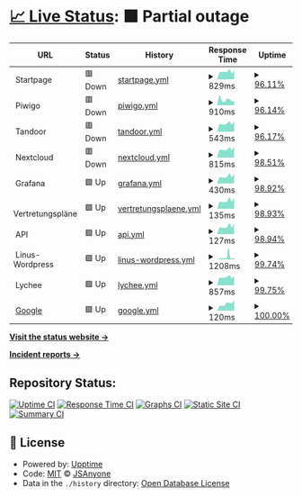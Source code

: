 # [📈 Live Status](https://JSAnyone.github.io/upptime): <!--live status--> **🟧 Partial outage**

<!--start: status pages-->
<!-- This summary is generated by Upptime (https://github.com/upptime/upptime) -->
<!-- Do not edit this manually, your changes will be overwritten -->
<!-- prettier-ignore -->
| URL | Status | History | Response Time | Uptime |
| --- | ------ | ------- | ------------- | ------ |
| <img alt="" src="https://favicons.githubusercontent.com/null" height="13"> Startpage | 🟥 Down | [startpage.yml](https://github.com/JSAnyone/upptime/commits/HEAD/history/startpage.yml) | <details><summary><img alt="Response time graph" src="./graphs/startpage/response-time-week.png" height="20"> 829ms</summary><br><a href="https://JSAnyone.github.io/upptime/history/startpage"><img alt="Response time 831" src="https://img.shields.io/endpoint?url=https%3A%2F%2Fraw.githubusercontent.com%2FJSAnyone%2Fupptime%2FHEAD%2Fapi%2Fstartpage%2Fresponse-time.json"></a><br><a href="https://JSAnyone.github.io/upptime/history/startpage"><img alt="24-hour response time 843" src="https://img.shields.io/endpoint?url=https%3A%2F%2Fraw.githubusercontent.com%2FJSAnyone%2Fupptime%2FHEAD%2Fapi%2Fstartpage%2Fresponse-time-day.json"></a><br><a href="https://JSAnyone.github.io/upptime/history/startpage"><img alt="7-day response time 829" src="https://img.shields.io/endpoint?url=https%3A%2F%2Fraw.githubusercontent.com%2FJSAnyone%2Fupptime%2FHEAD%2Fapi%2Fstartpage%2Fresponse-time-week.json"></a><br><a href="https://JSAnyone.github.io/upptime/history/startpage"><img alt="30-day response time 831" src="https://img.shields.io/endpoint?url=https%3A%2F%2Fraw.githubusercontent.com%2FJSAnyone%2Fupptime%2FHEAD%2Fapi%2Fstartpage%2Fresponse-time-month.json"></a><br><a href="https://JSAnyone.github.io/upptime/history/startpage"><img alt="1-year response time 831" src="https://img.shields.io/endpoint?url=https%3A%2F%2Fraw.githubusercontent.com%2FJSAnyone%2Fupptime%2FHEAD%2Fapi%2Fstartpage%2Fresponse-time-year.json"></a></details> | <details><summary><a href="https://JSAnyone.github.io/upptime/history/startpage">96.11%</a></summary><a href="https://JSAnyone.github.io/upptime/history/startpage"><img alt="All-time uptime 98.22%" src="https://img.shields.io/endpoint?url=https%3A%2F%2Fraw.githubusercontent.com%2FJSAnyone%2Fupptime%2FHEAD%2Fapi%2Fstartpage%2Fuptime.json"></a><br><a href="https://JSAnyone.github.io/upptime/history/startpage"><img alt="24-hour uptime 72.75%" src="https://img.shields.io/endpoint?url=https%3A%2F%2Fraw.githubusercontent.com%2FJSAnyone%2Fupptime%2FHEAD%2Fapi%2Fstartpage%2Fuptime-day.json"></a><br><a href="https://JSAnyone.github.io/upptime/history/startpage"><img alt="7-day uptime 96.11%" src="https://img.shields.io/endpoint?url=https%3A%2F%2Fraw.githubusercontent.com%2FJSAnyone%2Fupptime%2FHEAD%2Fapi%2Fstartpage%2Fuptime-week.json"></a><br><a href="https://JSAnyone.github.io/upptime/history/startpage"><img alt="30-day uptime 98.22%" src="https://img.shields.io/endpoint?url=https%3A%2F%2Fraw.githubusercontent.com%2FJSAnyone%2Fupptime%2FHEAD%2Fapi%2Fstartpage%2Fuptime-month.json"></a><br><a href="https://JSAnyone.github.io/upptime/history/startpage"><img alt="1-year uptime 98.22%" src="https://img.shields.io/endpoint?url=https%3A%2F%2Fraw.githubusercontent.com%2FJSAnyone%2Fupptime%2FHEAD%2Fapi%2Fstartpage%2Fuptime-year.json"></a></details>
| <img alt="" src="https://favicons.githubusercontent.com/null" height="13"> Piwigo | 🟥 Down | [piwigo.yml](https://github.com/JSAnyone/upptime/commits/HEAD/history/piwigo.yml) | <details><summary><img alt="Response time graph" src="./graphs/piwigo/response-time-week.png" height="20"> 910ms</summary><br><a href="https://JSAnyone.github.io/upptime/history/piwigo"><img alt="Response time 1039" src="https://img.shields.io/endpoint?url=https%3A%2F%2Fraw.githubusercontent.com%2FJSAnyone%2Fupptime%2FHEAD%2Fapi%2Fpiwigo%2Fresponse-time.json"></a><br><a href="https://JSAnyone.github.io/upptime/history/piwigo"><img alt="24-hour response time 785" src="https://img.shields.io/endpoint?url=https%3A%2F%2Fraw.githubusercontent.com%2FJSAnyone%2Fupptime%2FHEAD%2Fapi%2Fpiwigo%2Fresponse-time-day.json"></a><br><a href="https://JSAnyone.github.io/upptime/history/piwigo"><img alt="7-day response time 910" src="https://img.shields.io/endpoint?url=https%3A%2F%2Fraw.githubusercontent.com%2FJSAnyone%2Fupptime%2FHEAD%2Fapi%2Fpiwigo%2Fresponse-time-week.json"></a><br><a href="https://JSAnyone.github.io/upptime/history/piwigo"><img alt="30-day response time 1057" src="https://img.shields.io/endpoint?url=https%3A%2F%2Fraw.githubusercontent.com%2FJSAnyone%2Fupptime%2FHEAD%2Fapi%2Fpiwigo%2Fresponse-time-month.json"></a><br><a href="https://JSAnyone.github.io/upptime/history/piwigo"><img alt="1-year response time 1039" src="https://img.shields.io/endpoint?url=https%3A%2F%2Fraw.githubusercontent.com%2FJSAnyone%2Fupptime%2FHEAD%2Fapi%2Fpiwigo%2Fresponse-time-year.json"></a></details> | <details><summary><a href="https://JSAnyone.github.io/upptime/history/piwigo">96.14%</a></summary><a href="https://JSAnyone.github.io/upptime/history/piwigo"><img alt="All-time uptime 98.17%" src="https://img.shields.io/endpoint?url=https%3A%2F%2Fraw.githubusercontent.com%2FJSAnyone%2Fupptime%2FHEAD%2Fapi%2Fpiwigo%2Fuptime.json"></a><br><a href="https://JSAnyone.github.io/upptime/history/piwigo"><img alt="24-hour uptime 72.97%" src="https://img.shields.io/endpoint?url=https%3A%2F%2Fraw.githubusercontent.com%2FJSAnyone%2Fupptime%2FHEAD%2Fapi%2Fpiwigo%2Fuptime-day.json"></a><br><a href="https://JSAnyone.github.io/upptime/history/piwigo"><img alt="7-day uptime 96.14%" src="https://img.shields.io/endpoint?url=https%3A%2F%2Fraw.githubusercontent.com%2FJSAnyone%2Fupptime%2FHEAD%2Fapi%2Fpiwigo%2Fuptime-week.json"></a><br><a href="https://JSAnyone.github.io/upptime/history/piwigo"><img alt="30-day uptime 98.17%" src="https://img.shields.io/endpoint?url=https%3A%2F%2Fraw.githubusercontent.com%2FJSAnyone%2Fupptime%2FHEAD%2Fapi%2Fpiwigo%2Fuptime-month.json"></a><br><a href="https://JSAnyone.github.io/upptime/history/piwigo"><img alt="1-year uptime 98.17%" src="https://img.shields.io/endpoint?url=https%3A%2F%2Fraw.githubusercontent.com%2FJSAnyone%2Fupptime%2FHEAD%2Fapi%2Fpiwigo%2Fuptime-year.json"></a></details>
| <img alt="" src="https://favicons.githubusercontent.com/null" height="13"> Tandoor | 🟥 Down | [tandoor.yml](https://github.com/JSAnyone/upptime/commits/HEAD/history/tandoor.yml) | <details><summary><img alt="Response time graph" src="./graphs/tandoor/response-time-week.png" height="20"> 543ms</summary><br><a href="https://JSAnyone.github.io/upptime/history/tandoor"><img alt="Response time 610" src="https://img.shields.io/endpoint?url=https%3A%2F%2Fraw.githubusercontent.com%2FJSAnyone%2Fupptime%2FHEAD%2Fapi%2Ftandoor%2Fresponse-time.json"></a><br><a href="https://JSAnyone.github.io/upptime/history/tandoor"><img alt="24-hour response time 568" src="https://img.shields.io/endpoint?url=https%3A%2F%2Fraw.githubusercontent.com%2FJSAnyone%2Fupptime%2FHEAD%2Fapi%2Ftandoor%2Fresponse-time-day.json"></a><br><a href="https://JSAnyone.github.io/upptime/history/tandoor"><img alt="7-day response time 543" src="https://img.shields.io/endpoint?url=https%3A%2F%2Fraw.githubusercontent.com%2FJSAnyone%2Fupptime%2FHEAD%2Fapi%2Ftandoor%2Fresponse-time-week.json"></a><br><a href="https://JSAnyone.github.io/upptime/history/tandoor"><img alt="30-day response time 614" src="https://img.shields.io/endpoint?url=https%3A%2F%2Fraw.githubusercontent.com%2FJSAnyone%2Fupptime%2FHEAD%2Fapi%2Ftandoor%2Fresponse-time-month.json"></a><br><a href="https://JSAnyone.github.io/upptime/history/tandoor"><img alt="1-year response time 610" src="https://img.shields.io/endpoint?url=https%3A%2F%2Fraw.githubusercontent.com%2FJSAnyone%2Fupptime%2FHEAD%2Fapi%2Ftandoor%2Fresponse-time-year.json"></a></details> | <details><summary><a href="https://JSAnyone.github.io/upptime/history/tandoor">96.17%</a></summary><a href="https://JSAnyone.github.io/upptime/history/tandoor"><img alt="All-time uptime 98.24%" src="https://img.shields.io/endpoint?url=https%3A%2F%2Fraw.githubusercontent.com%2FJSAnyone%2Fupptime%2FHEAD%2Fapi%2Ftandoor%2Fuptime.json"></a><br><a href="https://JSAnyone.github.io/upptime/history/tandoor"><img alt="24-hour uptime 73.18%" src="https://img.shields.io/endpoint?url=https%3A%2F%2Fraw.githubusercontent.com%2FJSAnyone%2Fupptime%2FHEAD%2Fapi%2Ftandoor%2Fuptime-day.json"></a><br><a href="https://JSAnyone.github.io/upptime/history/tandoor"><img alt="7-day uptime 96.17%" src="https://img.shields.io/endpoint?url=https%3A%2F%2Fraw.githubusercontent.com%2FJSAnyone%2Fupptime%2FHEAD%2Fapi%2Ftandoor%2Fuptime-week.json"></a><br><a href="https://JSAnyone.github.io/upptime/history/tandoor"><img alt="30-day uptime 98.24%" src="https://img.shields.io/endpoint?url=https%3A%2F%2Fraw.githubusercontent.com%2FJSAnyone%2Fupptime%2FHEAD%2Fapi%2Ftandoor%2Fuptime-month.json"></a><br><a href="https://JSAnyone.github.io/upptime/history/tandoor"><img alt="1-year uptime 98.24%" src="https://img.shields.io/endpoint?url=https%3A%2F%2Fraw.githubusercontent.com%2FJSAnyone%2Fupptime%2FHEAD%2Fapi%2Ftandoor%2Fuptime-year.json"></a></details>
| <img alt="" src="https://favicons.githubusercontent.com/null" height="13"> Nextcloud | 🟥 Down | [nextcloud.yml](https://github.com/JSAnyone/upptime/commits/HEAD/history/nextcloud.yml) | <details><summary><img alt="Response time graph" src="./graphs/nextcloud/response-time-week.png" height="20"> 815ms</summary><br><a href="https://JSAnyone.github.io/upptime/history/nextcloud"><img alt="Response time 919" src="https://img.shields.io/endpoint?url=https%3A%2F%2Fraw.githubusercontent.com%2FJSAnyone%2Fupptime%2FHEAD%2Fapi%2Fnextcloud%2Fresponse-time.json"></a><br><a href="https://JSAnyone.github.io/upptime/history/nextcloud"><img alt="24-hour response time 899" src="https://img.shields.io/endpoint?url=https%3A%2F%2Fraw.githubusercontent.com%2FJSAnyone%2Fupptime%2FHEAD%2Fapi%2Fnextcloud%2Fresponse-time-day.json"></a><br><a href="https://JSAnyone.github.io/upptime/history/nextcloud"><img alt="7-day response time 815" src="https://img.shields.io/endpoint?url=https%3A%2F%2Fraw.githubusercontent.com%2FJSAnyone%2Fupptime%2FHEAD%2Fapi%2Fnextcloud%2Fresponse-time-week.json"></a><br><a href="https://JSAnyone.github.io/upptime/history/nextcloud"><img alt="30-day response time 932" src="https://img.shields.io/endpoint?url=https%3A%2F%2Fraw.githubusercontent.com%2FJSAnyone%2Fupptime%2FHEAD%2Fapi%2Fnextcloud%2Fresponse-time-month.json"></a><br><a href="https://JSAnyone.github.io/upptime/history/nextcloud"><img alt="1-year response time 919" src="https://img.shields.io/endpoint?url=https%3A%2F%2Fraw.githubusercontent.com%2FJSAnyone%2Fupptime%2FHEAD%2Fapi%2Fnextcloud%2Fresponse-time-year.json"></a></details> | <details><summary><a href="https://JSAnyone.github.io/upptime/history/nextcloud">98.51%</a></summary><a href="https://JSAnyone.github.io/upptime/history/nextcloud"><img alt="All-time uptime 98.68%" src="https://img.shields.io/endpoint?url=https%3A%2F%2Fraw.githubusercontent.com%2FJSAnyone%2Fupptime%2FHEAD%2Fapi%2Fnextcloud%2Fuptime.json"></a><br><a href="https://JSAnyone.github.io/upptime/history/nextcloud"><img alt="24-hour uptime 89.55%" src="https://img.shields.io/endpoint?url=https%3A%2F%2Fraw.githubusercontent.com%2FJSAnyone%2Fupptime%2FHEAD%2Fapi%2Fnextcloud%2Fuptime-day.json"></a><br><a href="https://JSAnyone.github.io/upptime/history/nextcloud"><img alt="7-day uptime 98.51%" src="https://img.shields.io/endpoint?url=https%3A%2F%2Fraw.githubusercontent.com%2FJSAnyone%2Fupptime%2FHEAD%2Fapi%2Fnextcloud%2Fuptime-week.json"></a><br><a href="https://JSAnyone.github.io/upptime/history/nextcloud"><img alt="30-day uptime 98.68%" src="https://img.shields.io/endpoint?url=https%3A%2F%2Fraw.githubusercontent.com%2FJSAnyone%2Fupptime%2FHEAD%2Fapi%2Fnextcloud%2Fuptime-month.json"></a><br><a href="https://JSAnyone.github.io/upptime/history/nextcloud"><img alt="1-year uptime 98.68%" src="https://img.shields.io/endpoint?url=https%3A%2F%2Fraw.githubusercontent.com%2FJSAnyone%2Fupptime%2FHEAD%2Fapi%2Fnextcloud%2Fuptime-year.json"></a></details>
| <img alt="" src="https://favicons.githubusercontent.com/null" height="13"> Grafana | 🟩 Up | [grafana.yml](https://github.com/JSAnyone/upptime/commits/HEAD/history/grafana.yml) | <details><summary><img alt="Response time graph" src="./graphs/grafana/response-time-week.png" height="20"> 430ms</summary><br><a href="https://JSAnyone.github.io/upptime/history/grafana"><img alt="Response time 841" src="https://img.shields.io/endpoint?url=https%3A%2F%2Fraw.githubusercontent.com%2FJSAnyone%2Fupptime%2FHEAD%2Fapi%2Fgrafana%2Fresponse-time.json"></a><br><a href="https://JSAnyone.github.io/upptime/history/grafana"><img alt="24-hour response time 495" src="https://img.shields.io/endpoint?url=https%3A%2F%2Fraw.githubusercontent.com%2FJSAnyone%2Fupptime%2FHEAD%2Fapi%2Fgrafana%2Fresponse-time-day.json"></a><br><a href="https://JSAnyone.github.io/upptime/history/grafana"><img alt="7-day response time 430" src="https://img.shields.io/endpoint?url=https%3A%2F%2Fraw.githubusercontent.com%2FJSAnyone%2Fupptime%2FHEAD%2Fapi%2Fgrafana%2Fresponse-time-week.json"></a><br><a href="https://JSAnyone.github.io/upptime/history/grafana"><img alt="30-day response time 898" src="https://img.shields.io/endpoint?url=https%3A%2F%2Fraw.githubusercontent.com%2FJSAnyone%2Fupptime%2FHEAD%2Fapi%2Fgrafana%2Fresponse-time-month.json"></a><br><a href="https://JSAnyone.github.io/upptime/history/grafana"><img alt="1-year response time 841" src="https://img.shields.io/endpoint?url=https%3A%2F%2Fraw.githubusercontent.com%2FJSAnyone%2Fupptime%2FHEAD%2Fapi%2Fgrafana%2Fresponse-time-year.json"></a></details> | <details><summary><a href="https://JSAnyone.github.io/upptime/history/grafana">98.92%</a></summary><a href="https://JSAnyone.github.io/upptime/history/grafana"><img alt="All-time uptime 98.86%" src="https://img.shields.io/endpoint?url=https%3A%2F%2Fraw.githubusercontent.com%2FJSAnyone%2Fupptime%2FHEAD%2Fapi%2Fgrafana%2Fuptime.json"></a><br><a href="https://JSAnyone.github.io/upptime/history/grafana"><img alt="24-hour uptime 92.44%" src="https://img.shields.io/endpoint?url=https%3A%2F%2Fraw.githubusercontent.com%2FJSAnyone%2Fupptime%2FHEAD%2Fapi%2Fgrafana%2Fuptime-day.json"></a><br><a href="https://JSAnyone.github.io/upptime/history/grafana"><img alt="7-day uptime 98.92%" src="https://img.shields.io/endpoint?url=https%3A%2F%2Fraw.githubusercontent.com%2FJSAnyone%2Fupptime%2FHEAD%2Fapi%2Fgrafana%2Fuptime-week.json"></a><br><a href="https://JSAnyone.github.io/upptime/history/grafana"><img alt="30-day uptime 98.86%" src="https://img.shields.io/endpoint?url=https%3A%2F%2Fraw.githubusercontent.com%2FJSAnyone%2Fupptime%2FHEAD%2Fapi%2Fgrafana%2Fuptime-month.json"></a><br><a href="https://JSAnyone.github.io/upptime/history/grafana"><img alt="1-year uptime 98.86%" src="https://img.shields.io/endpoint?url=https%3A%2F%2Fraw.githubusercontent.com%2FJSAnyone%2Fupptime%2FHEAD%2Fapi%2Fgrafana%2Fuptime-year.json"></a></details>
| <img alt="" src="https://favicons.githubusercontent.com/null" height="13"> Vertretungspläne | 🟩 Up | [vertretungsplaene.yml](https://github.com/JSAnyone/upptime/commits/HEAD/history/vertretungsplaene.yml) | <details><summary><img alt="Response time graph" src="./graphs/vertretungsplaene/response-time-week.png" height="20"> 135ms</summary><br><a href="https://JSAnyone.github.io/upptime/history/vertretungsplaene"><img alt="Response time 135" src="https://img.shields.io/endpoint?url=https%3A%2F%2Fraw.githubusercontent.com%2FJSAnyone%2Fupptime%2FHEAD%2Fapi%2Fvertretungsplaene%2Fresponse-time.json"></a><br><a href="https://JSAnyone.github.io/upptime/history/vertretungsplaene"><img alt="24-hour response time 147" src="https://img.shields.io/endpoint?url=https%3A%2F%2Fraw.githubusercontent.com%2FJSAnyone%2Fupptime%2FHEAD%2Fapi%2Fvertretungsplaene%2Fresponse-time-day.json"></a><br><a href="https://JSAnyone.github.io/upptime/history/vertretungsplaene"><img alt="7-day response time 135" src="https://img.shields.io/endpoint?url=https%3A%2F%2Fraw.githubusercontent.com%2FJSAnyone%2Fupptime%2FHEAD%2Fapi%2Fvertretungsplaene%2Fresponse-time-week.json"></a><br><a href="https://JSAnyone.github.io/upptime/history/vertretungsplaene"><img alt="30-day response time 136" src="https://img.shields.io/endpoint?url=https%3A%2F%2Fraw.githubusercontent.com%2FJSAnyone%2Fupptime%2FHEAD%2Fapi%2Fvertretungsplaene%2Fresponse-time-month.json"></a><br><a href="https://JSAnyone.github.io/upptime/history/vertretungsplaene"><img alt="1-year response time 135" src="https://img.shields.io/endpoint?url=https%3A%2F%2Fraw.githubusercontent.com%2FJSAnyone%2Fupptime%2FHEAD%2Fapi%2Fvertretungsplaene%2Fresponse-time-year.json"></a></details> | <details><summary><a href="https://JSAnyone.github.io/upptime/history/vertretungsplaene">98.93%</a></summary><a href="https://JSAnyone.github.io/upptime/history/vertretungsplaene"><img alt="All-time uptime 98.90%" src="https://img.shields.io/endpoint?url=https%3A%2F%2Fraw.githubusercontent.com%2FJSAnyone%2Fupptime%2FHEAD%2Fapi%2Fvertretungsplaene%2Fuptime.json"></a><br><a href="https://JSAnyone.github.io/upptime/history/vertretungsplaene"><img alt="24-hour uptime 92.51%" src="https://img.shields.io/endpoint?url=https%3A%2F%2Fraw.githubusercontent.com%2FJSAnyone%2Fupptime%2FHEAD%2Fapi%2Fvertretungsplaene%2Fuptime-day.json"></a><br><a href="https://JSAnyone.github.io/upptime/history/vertretungsplaene"><img alt="7-day uptime 98.93%" src="https://img.shields.io/endpoint?url=https%3A%2F%2Fraw.githubusercontent.com%2FJSAnyone%2Fupptime%2FHEAD%2Fapi%2Fvertretungsplaene%2Fuptime-week.json"></a><br><a href="https://JSAnyone.github.io/upptime/history/vertretungsplaene"><img alt="30-day uptime 98.90%" src="https://img.shields.io/endpoint?url=https%3A%2F%2Fraw.githubusercontent.com%2FJSAnyone%2Fupptime%2FHEAD%2Fapi%2Fvertretungsplaene%2Fuptime-month.json"></a><br><a href="https://JSAnyone.github.io/upptime/history/vertretungsplaene"><img alt="1-year uptime 98.90%" src="https://img.shields.io/endpoint?url=https%3A%2F%2Fraw.githubusercontent.com%2FJSAnyone%2Fupptime%2FHEAD%2Fapi%2Fvertretungsplaene%2Fuptime-year.json"></a></details>
| <img alt="" src="https://favicons.githubusercontent.com/null" height="13"> API | 🟩 Up | [api.yml](https://github.com/JSAnyone/upptime/commits/HEAD/history/api.yml) | <details><summary><img alt="Response time graph" src="./graphs/api/response-time-week.png" height="20"> 127ms</summary><br><a href="https://JSAnyone.github.io/upptime/history/api"><img alt="Response time 127" src="https://img.shields.io/endpoint?url=https%3A%2F%2Fraw.githubusercontent.com%2FJSAnyone%2Fupptime%2FHEAD%2Fapi%2Fapi%2Fresponse-time.json"></a><br><a href="https://JSAnyone.github.io/upptime/history/api"><img alt="24-hour response time 142" src="https://img.shields.io/endpoint?url=https%3A%2F%2Fraw.githubusercontent.com%2FJSAnyone%2Fupptime%2FHEAD%2Fapi%2Fapi%2Fresponse-time-day.json"></a><br><a href="https://JSAnyone.github.io/upptime/history/api"><img alt="7-day response time 127" src="https://img.shields.io/endpoint?url=https%3A%2F%2Fraw.githubusercontent.com%2FJSAnyone%2Fupptime%2FHEAD%2Fapi%2Fapi%2Fresponse-time-week.json"></a><br><a href="https://JSAnyone.github.io/upptime/history/api"><img alt="30-day response time 127" src="https://img.shields.io/endpoint?url=https%3A%2F%2Fraw.githubusercontent.com%2FJSAnyone%2Fupptime%2FHEAD%2Fapi%2Fapi%2Fresponse-time-month.json"></a><br><a href="https://JSAnyone.github.io/upptime/history/api"><img alt="1-year response time 127" src="https://img.shields.io/endpoint?url=https%3A%2F%2Fraw.githubusercontent.com%2FJSAnyone%2Fupptime%2FHEAD%2Fapi%2Fapi%2Fresponse-time-year.json"></a></details> | <details><summary><a href="https://JSAnyone.github.io/upptime/history/api">98.94%</a></summary><a href="https://JSAnyone.github.io/upptime/history/api"><img alt="All-time uptime 98.85%" src="https://img.shields.io/endpoint?url=https%3A%2F%2Fraw.githubusercontent.com%2FJSAnyone%2Fupptime%2FHEAD%2Fapi%2Fapi%2Fuptime.json"></a><br><a href="https://JSAnyone.github.io/upptime/history/api"><img alt="24-hour uptime 92.58%" src="https://img.shields.io/endpoint?url=https%3A%2F%2Fraw.githubusercontent.com%2FJSAnyone%2Fupptime%2FHEAD%2Fapi%2Fapi%2Fuptime-day.json"></a><br><a href="https://JSAnyone.github.io/upptime/history/api"><img alt="7-day uptime 98.94%" src="https://img.shields.io/endpoint?url=https%3A%2F%2Fraw.githubusercontent.com%2FJSAnyone%2Fupptime%2FHEAD%2Fapi%2Fapi%2Fuptime-week.json"></a><br><a href="https://JSAnyone.github.io/upptime/history/api"><img alt="30-day uptime 98.90%" src="https://img.shields.io/endpoint?url=https%3A%2F%2Fraw.githubusercontent.com%2FJSAnyone%2Fupptime%2FHEAD%2Fapi%2Fapi%2Fuptime-month.json"></a><br><a href="https://JSAnyone.github.io/upptime/history/api"><img alt="1-year uptime 98.85%" src="https://img.shields.io/endpoint?url=https%3A%2F%2Fraw.githubusercontent.com%2FJSAnyone%2Fupptime%2FHEAD%2Fapi%2Fapi%2Fuptime-year.json"></a></details>
| <img alt="" src="https://favicons.githubusercontent.com/null" height="13"> Linus-Wordpress | 🟩 Up | [linus-wordpress.yml](https://github.com/JSAnyone/upptime/commits/HEAD/history/linus-wordpress.yml) | <details><summary><img alt="Response time graph" src="./graphs/linus-wordpress/response-time-week.png" height="20"> 1208ms</summary><br><a href="https://JSAnyone.github.io/upptime/history/linus-wordpress"><img alt="Response time 786" src="https://img.shields.io/endpoint?url=https%3A%2F%2Fraw.githubusercontent.com%2FJSAnyone%2Fupptime%2FHEAD%2Fapi%2Flinus-wordpress%2Fresponse-time.json"></a><br><a href="https://JSAnyone.github.io/upptime/history/linus-wordpress"><img alt="24-hour response time 664" src="https://img.shields.io/endpoint?url=https%3A%2F%2Fraw.githubusercontent.com%2FJSAnyone%2Fupptime%2FHEAD%2Fapi%2Flinus-wordpress%2Fresponse-time-day.json"></a><br><a href="https://JSAnyone.github.io/upptime/history/linus-wordpress"><img alt="7-day response time 1208" src="https://img.shields.io/endpoint?url=https%3A%2F%2Fraw.githubusercontent.com%2FJSAnyone%2Fupptime%2FHEAD%2Fapi%2Flinus-wordpress%2Fresponse-time-week.json"></a><br><a href="https://JSAnyone.github.io/upptime/history/linus-wordpress"><img alt="30-day response time 803" src="https://img.shields.io/endpoint?url=https%3A%2F%2Fraw.githubusercontent.com%2FJSAnyone%2Fupptime%2FHEAD%2Fapi%2Flinus-wordpress%2Fresponse-time-month.json"></a><br><a href="https://JSAnyone.github.io/upptime/history/linus-wordpress"><img alt="1-year response time 786" src="https://img.shields.io/endpoint?url=https%3A%2F%2Fraw.githubusercontent.com%2FJSAnyone%2Fupptime%2FHEAD%2Fapi%2Flinus-wordpress%2Fresponse-time-year.json"></a></details> | <details><summary><a href="https://JSAnyone.github.io/upptime/history/linus-wordpress">99.74%</a></summary><a href="https://JSAnyone.github.io/upptime/history/linus-wordpress"><img alt="All-time uptime 99.29%" src="https://img.shields.io/endpoint?url=https%3A%2F%2Fraw.githubusercontent.com%2FJSAnyone%2Fupptime%2FHEAD%2Fapi%2Flinus-wordpress%2Fuptime.json"></a><br><a href="https://JSAnyone.github.io/upptime/history/linus-wordpress"><img alt="24-hour uptime 98.21%" src="https://img.shields.io/endpoint?url=https%3A%2F%2Fraw.githubusercontent.com%2FJSAnyone%2Fupptime%2FHEAD%2Fapi%2Flinus-wordpress%2Fuptime-day.json"></a><br><a href="https://JSAnyone.github.io/upptime/history/linus-wordpress"><img alt="7-day uptime 99.74%" src="https://img.shields.io/endpoint?url=https%3A%2F%2Fraw.githubusercontent.com%2FJSAnyone%2Fupptime%2FHEAD%2Fapi%2Flinus-wordpress%2Fuptime-week.json"></a><br><a href="https://JSAnyone.github.io/upptime/history/linus-wordpress"><img alt="30-day uptime 99.31%" src="https://img.shields.io/endpoint?url=https%3A%2F%2Fraw.githubusercontent.com%2FJSAnyone%2Fupptime%2FHEAD%2Fapi%2Flinus-wordpress%2Fuptime-month.json"></a><br><a href="https://JSAnyone.github.io/upptime/history/linus-wordpress"><img alt="1-year uptime 99.29%" src="https://img.shields.io/endpoint?url=https%3A%2F%2Fraw.githubusercontent.com%2FJSAnyone%2Fupptime%2FHEAD%2Fapi%2Flinus-wordpress%2Fuptime-year.json"></a></details>
| <img alt="" src="https://favicons.githubusercontent.com/null" height="13"> Lychee | 🟩 Up | [lychee.yml](https://github.com/JSAnyone/upptime/commits/HEAD/history/lychee.yml) | <details><summary><img alt="Response time graph" src="./graphs/lychee/response-time-week.png" height="20"> 857ms</summary><br><a href="https://JSAnyone.github.io/upptime/history/lychee"><img alt="Response time 878" src="https://img.shields.io/endpoint?url=https%3A%2F%2Fraw.githubusercontent.com%2FJSAnyone%2Fupptime%2FHEAD%2Fapi%2Flychee%2Fresponse-time.json"></a><br><a href="https://JSAnyone.github.io/upptime/history/lychee"><img alt="24-hour response time 906" src="https://img.shields.io/endpoint?url=https%3A%2F%2Fraw.githubusercontent.com%2FJSAnyone%2Fupptime%2FHEAD%2Fapi%2Flychee%2Fresponse-time-day.json"></a><br><a href="https://JSAnyone.github.io/upptime/history/lychee"><img alt="7-day response time 857" src="https://img.shields.io/endpoint?url=https%3A%2F%2Fraw.githubusercontent.com%2FJSAnyone%2Fupptime%2FHEAD%2Fapi%2Flychee%2Fresponse-time-week.json"></a><br><a href="https://JSAnyone.github.io/upptime/history/lychee"><img alt="30-day response time 898" src="https://img.shields.io/endpoint?url=https%3A%2F%2Fraw.githubusercontent.com%2FJSAnyone%2Fupptime%2FHEAD%2Fapi%2Flychee%2Fresponse-time-month.json"></a><br><a href="https://JSAnyone.github.io/upptime/history/lychee"><img alt="1-year response time 878" src="https://img.shields.io/endpoint?url=https%3A%2F%2Fraw.githubusercontent.com%2FJSAnyone%2Fupptime%2FHEAD%2Fapi%2Flychee%2Fresponse-time-year.json"></a></details> | <details><summary><a href="https://JSAnyone.github.io/upptime/history/lychee">99.75%</a></summary><a href="https://JSAnyone.github.io/upptime/history/lychee"><img alt="All-time uptime 99.30%" src="https://img.shields.io/endpoint?url=https%3A%2F%2Fraw.githubusercontent.com%2FJSAnyone%2Fupptime%2FHEAD%2Fapi%2Flychee%2Fuptime.json"></a><br><a href="https://JSAnyone.github.io/upptime/history/lychee"><img alt="24-hour uptime 98.22%" src="https://img.shields.io/endpoint?url=https%3A%2F%2Fraw.githubusercontent.com%2FJSAnyone%2Fupptime%2FHEAD%2Fapi%2Flychee%2Fuptime-day.json"></a><br><a href="https://JSAnyone.github.io/upptime/history/lychee"><img alt="7-day uptime 99.75%" src="https://img.shields.io/endpoint?url=https%3A%2F%2Fraw.githubusercontent.com%2FJSAnyone%2Fupptime%2FHEAD%2Fapi%2Flychee%2Fuptime-week.json"></a><br><a href="https://JSAnyone.github.io/upptime/history/lychee"><img alt="30-day uptime 99.32%" src="https://img.shields.io/endpoint?url=https%3A%2F%2Fraw.githubusercontent.com%2FJSAnyone%2Fupptime%2FHEAD%2Fapi%2Flychee%2Fuptime-month.json"></a><br><a href="https://JSAnyone.github.io/upptime/history/lychee"><img alt="1-year uptime 99.30%" src="https://img.shields.io/endpoint?url=https%3A%2F%2Fraw.githubusercontent.com%2FJSAnyone%2Fupptime%2FHEAD%2Fapi%2Flychee%2Fuptime-year.json"></a></details>
| <img alt="" src="https://favicons.githubusercontent.com/google.com" height="13"> [Google](https://google.com) | 🟩 Up | [google.yml](https://github.com/JSAnyone/upptime/commits/HEAD/history/google.yml) | <details><summary><img alt="Response time graph" src="./graphs/google/response-time-week.png" height="20"> 120ms</summary><br><a href="https://JSAnyone.github.io/upptime/history/google"><img alt="Response time 206" src="https://img.shields.io/endpoint?url=https%3A%2F%2Fraw.githubusercontent.com%2FJSAnyone%2Fupptime%2FHEAD%2Fapi%2Fgoogle%2Fresponse-time.json"></a><br><a href="https://JSAnyone.github.io/upptime/history/google"><img alt="24-hour response time 184" src="https://img.shields.io/endpoint?url=https%3A%2F%2Fraw.githubusercontent.com%2FJSAnyone%2Fupptime%2FHEAD%2Fapi%2Fgoogle%2Fresponse-time-day.json"></a><br><a href="https://JSAnyone.github.io/upptime/history/google"><img alt="7-day response time 120" src="https://img.shields.io/endpoint?url=https%3A%2F%2Fraw.githubusercontent.com%2FJSAnyone%2Fupptime%2FHEAD%2Fapi%2Fgoogle%2Fresponse-time-week.json"></a><br><a href="https://JSAnyone.github.io/upptime/history/google"><img alt="30-day response time 182" src="https://img.shields.io/endpoint?url=https%3A%2F%2Fraw.githubusercontent.com%2FJSAnyone%2Fupptime%2FHEAD%2Fapi%2Fgoogle%2Fresponse-time-month.json"></a><br><a href="https://JSAnyone.github.io/upptime/history/google"><img alt="1-year response time 206" src="https://img.shields.io/endpoint?url=https%3A%2F%2Fraw.githubusercontent.com%2FJSAnyone%2Fupptime%2FHEAD%2Fapi%2Fgoogle%2Fresponse-time-year.json"></a></details> | <details><summary><a href="https://JSAnyone.github.io/upptime/history/google">100.00%</a></summary><a href="https://JSAnyone.github.io/upptime/history/google"><img alt="All-time uptime 100.00%" src="https://img.shields.io/endpoint?url=https%3A%2F%2Fraw.githubusercontent.com%2FJSAnyone%2Fupptime%2FHEAD%2Fapi%2Fgoogle%2Fuptime.json"></a><br><a href="https://JSAnyone.github.io/upptime/history/google"><img alt="24-hour uptime 100.00%" src="https://img.shields.io/endpoint?url=https%3A%2F%2Fraw.githubusercontent.com%2FJSAnyone%2Fupptime%2FHEAD%2Fapi%2Fgoogle%2Fuptime-day.json"></a><br><a href="https://JSAnyone.github.io/upptime/history/google"><img alt="7-day uptime 100.00%" src="https://img.shields.io/endpoint?url=https%3A%2F%2Fraw.githubusercontent.com%2FJSAnyone%2Fupptime%2FHEAD%2Fapi%2Fgoogle%2Fuptime-week.json"></a><br><a href="https://JSAnyone.github.io/upptime/history/google"><img alt="30-day uptime 100.00%" src="https://img.shields.io/endpoint?url=https%3A%2F%2Fraw.githubusercontent.com%2FJSAnyone%2Fupptime%2FHEAD%2Fapi%2Fgoogle%2Fuptime-month.json"></a><br><a href="https://JSAnyone.github.io/upptime/history/google"><img alt="1-year uptime 100.00%" src="https://img.shields.io/endpoint?url=https%3A%2F%2Fraw.githubusercontent.com%2FJSAnyone%2Fupptime%2FHEAD%2Fapi%2Fgoogle%2Fuptime-year.json"></a></details>

<!--end: status pages-->

[**Visit the status website →**](https://JSAnyone.github.io/upptime)

[**Incident reports →**](https://github.com/JSAnyone/upptime/issues)

## Repository Status:

[![Uptime CI](https://github.com/JSAnyone/upptime/workflows/Uptime%20CI/badge.svg)](https://github.com/JSAnyone/upptime/actions?query=workflow%3A%22Uptime+CI%22)
[![Response Time CI](https://github.com/JSAnyone/upptime/workflows/Response%20Time%20CI/badge.svg)](https://github.com/JSAnyone/upptime/actions?query=workflow%3A%22Response+Time+CI%22)
[![Graphs CI](https://github.com/JSAnyone/upptime/workflows/Graphs%20CI/badge.svg)](https://github.com/JSAnyone/upptime/actions?query=workflow%3A%22Graphs+CI%22)
[![Static Site CI](https://github.com/JSAnyone/upptime/workflows/Static%20Site%20CI/badge.svg)](https://github.com/JSAnyone/upptime/actions?query=workflow%3A%22Static+Site+CI%22)
[![Summary CI](https://github.com/JSAnyone/upptime/workflows/Summary%20CI/badge.svg)](https://github.com/JSAnyone/upptime/actions?query=workflow%3A%22Summary+CI%22)

## 📄 License

- Powered by: [Upptime](https://github.com/upptime/upptime)
- Code: [MIT](./LICENSE) © [JSAnyone](https://JSAnyone.github.io/upptime)
- Data in the `./history` directory: [Open Database License](https://opendatacommons.org/licenses/odbl/1-0/)
